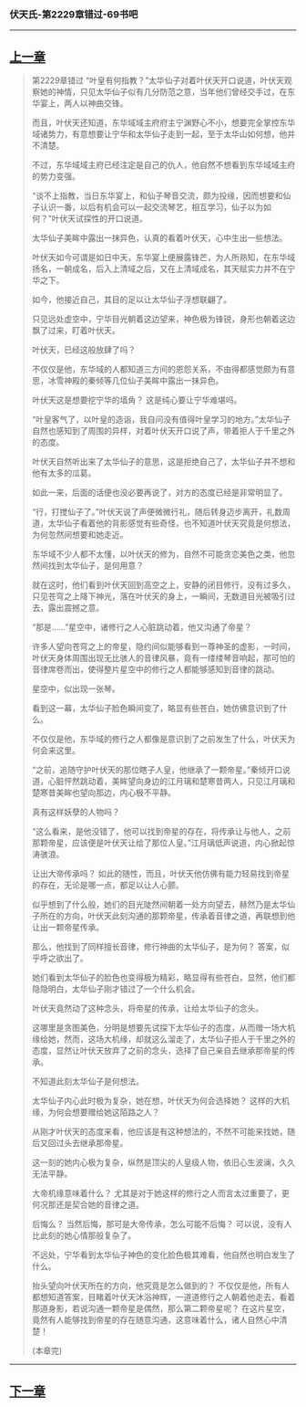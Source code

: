 ### 伏天氏-第2229章错过-69书吧

--------
[上一章](./095a30ae639f99083e191e3fc046fc0e.md)
--------


>
>
>
>第2229章错过
>“叶皇有何指教？”太华仙子对着叶伏天开口说道，叶伏天观察她的神情，只见太华仙子似有几分防范之意，当年他们曾经交手过，在东华宴上，两人以神曲交锋。
>
>而且，叶伏天还知道，东华域域主府府主宁渊野心不小，想要完全掌控东华域诸势力，有意想要让宁华和太华仙子走到一起，至于太华山如何想，他并不清楚。
>
>不过，东华域域主府已经注定是自己的仇人，他自然不想看到东华域域主府的势力变强。
>
>“谈不上指教，当日东华宴上，和仙子琴音交流，颇为投缘，因而想要和仙子认识一番，以后有机会可以一起交流琴艺，相互学习，仙子以为如何？”叶伏天试探性的开口说道。
>
>太华仙子美眸中露出一抹异色，认真的看着叶伏天，心中生出一些想法。
>
>叶伏天如今可谓是如日中天，东华宴上便展露锋芒，为人所熟知，在东华域扬名，一朝成名，后入上清域之后，又在上清域成名，其天赋实力并不在宁华之下。
>
>如今，他接近自己，其目的足以让太华仙子浮想联翩了。
>
>只见远处虚空中，宁华目光朝着这边望来，神色极为锋锐，身形也朝着这边飘了过来，盯着叶伏天。
>
>叶伏天，已经这般放肆了吗？
>
>不仅仅是他，东华域的人都知道三方间的恩怨关系，不由得都感觉颇为有意思，冰雪神殿的秦倾等几位仙子美眸中露出一抹异色。
>
>叶伏天这是想要挖宁华的墙角？
>这是纯心要让宁华难堪吗。
>
>“叶皇客气了，以叶皇的造诣，我自问没有值得叶皇学习的地方。”太华仙子自然也感知到了周围的异样，对着叶伏天开口说了声，带着拒人于千里之外的态度。
>
>叶伏天自然听出来了太华仙子的意思，这是拒绝自己了，太华仙子并不想和他有太多的瓜葛。
>
>如此一来，后面的话便也没必要再说了，对方的态度已经是非常明显了。
>
>“行，打搅仙子了。”叶伏天说了声便微微行礼，随后转身迈步离开，礼数周道，太华仙子看着他的背影感觉有些奇怪，也不知道叶伏天究竟是何想法，为何忽然间想要和她走近。
>
>东华域不少人都不太懂，以叶伏天的修为，自然不可能贪恋美色之类，他忽然间找到太华仙子，是何用意？
>
>就在这时，他们看到叶伏天回到高空之上，安静的闭目修行，没有过多久，只见苍穹之上降下神光，落在叶伏天的身上，一瞬间，无数道目光被吸引过去，露出震撼之意。
>
>“那是……”星空中，诸修行之人心脏跳动着，他又沟通了帝星？
>
>许多人望向苍穹之上的帝星，隐约间似能够看到一尊神圣的虚影，一时间，叶伏天身体周围出现无比骇人的音律风暴，竟有一缕缕琴音响起，那可怕的音律席卷而出，使得整片星空中的修行之人都能够感知到音律的跳动。
>
>星空中，似出现一张琴。
>
>看到这一幕，太华仙子脸色瞬间变了，略显有些苍白，她仿佛意识到了什么。
>
>不仅仅是他，东华域的修行之人都像是意识到了之前发生了什么，叶伏天为何会来这里。
>
>“之前，追随守护叶伏天的那位瞎子人皇，他继承了一颗帝星。”秦倾开口说道，心脏怦然跳动着，美眸望向身边的江月璃和楚寒昔两人，只见江月璃和楚寒昔美眸也望向那边，内心极不平静。
>
>真有这样妖孽的人物吗？
>
>“这么看来，是他没错了，他可以找到帝星的存在，将传承让与他人，之前那颗帝星，应该便是叶伏天让给了那位人皇。”江月璃低声说道，内心掀起惊涛骇浪。
>
>让出大帝传承吗？
>如此的随性，而且，叶伏天他仿佛有能力轻易找到帝星的存在，无论是哪一点，都足以让人心颤。
>
>似乎想到了什么般，她们的目光陡然间朝着一处方向望去，赫然乃是太华仙子所在的方向，叶伏天此刻沟通的那颗帝星，传承着音律之道，再联想到他让出一颗帝星传承。
>
>那么，他找到了同样擅长音律，修行神曲的太华仙子，是为何？
>答案，似乎呼之欲出了。
>
>她们看到太华仙子的脸色也变得极为精彩，略显得有些苍白，显然，他们都隐隐明白，太华仙子刚才错过了一个什么机会。
>
>叶伏天竟然动了这种念头，将帝星的传承，让给太华仙子的念头。
>
>这哪里是贪图美色，分明是想要先试探下太华仙子的态度，从而赠一场大机缘给她，然而，这场大机缘，却就这么溜走了，太华仙子拒人于千里之外的态度，显然让叶伏天放弃了之前的念头，选择了自己亲自去继承那帝星的传承。
>
>不知道此刻太华仙子是何想法。
>
>太华仙子内心此时极为复杂，她在想，叶伏天为何会选择她？
>这样的大机缘，为何会想要赠给她这陌路之人？
>
>从刚才叶伏天的态度来看，他应该是有这种想法的，不然不可能来找她，随后又回过头去继承那帝星。
>
>这一刻的她内心极为复杂，纵然是顶尖的人皇级人物，依旧心生波澜，久久无法平静。
>
>大帝机缘意味着什么？
>尤其是对于她这样的修行之人而言太过重要了，更何况那还是契合她的音律之道。
>
>后悔么？
>当然后悔，那可是大帝传承，怎么可能不后悔？
>可以说，没有人比此刻的她心情那般复杂了。
>
>不远处，宁华看到太华仙子神色的变化脸色极其难看，他自然也明白发生了什么。
>
>抬头望向叶伏天所在的方向，他究竟是怎么做到的？
>不仅仅是他，所有人都想知道答案，目睹着叶伏天沐浴神辉，一道道修行之人朝着他走去，看着那道身影，若说沟通一颗帝星是偶然，那么第二颗帝星呢？
>在这片星空，竟然有人能够找到帝星的存在随意沟通，这意味着什么，诸人自然心中清楚！
>
>(本章完)
>
>

--------
[下一章](./0b6688c0c4c3ae643782327031cb6759.md)
--------

